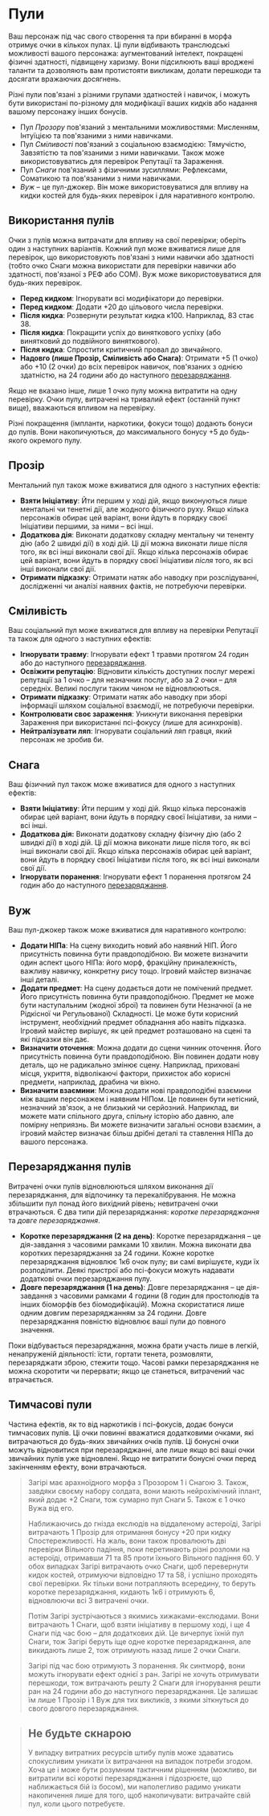 # Пули

Ваш персонаж під час свого створення та при вбиранні в морфа отримує очки в кількох пулах. Ці пули відбивають транслюдські можливості вашого персонажа: аугментований інтелект, покращені фізичні здатності, підвищену харизму. Вони підсилюють ваші вроджені таланти та дозволяють вам протистояти викликам, долати перешкоди та досягати вражаючих досягнень.

Різні пули пов'язані з різними групами здатностей і навичок, і можуть бути використані по-різному для модифікації ваших кидків або надання вашому персонажу інших бонусів.

- Пул _Прозору_ пов'язаний з ментальними можливостями: Мисленням, Інтуїцією та пов'язаними з ними навичками.
- Пул _Сміливості_ пов'язаний з соціальною взаємодією: Тямучістю, Завзятістю та пов'язаними з ними навичками. Також може використовуватись для перевірок Репутації та Зараження.
- Пул _Снаги_ пов'язаний з фізичними зусиллями: Рефлексами, Соматикою та пов'язаними з ними навичками.
- _Вуж_ – це пул-джокер. Він може використовуватися для впливу на кидки костей для будь-яких перевірок і для наративного контролю.

## Використання пулів

Очки з пулів можна витрачати для впливу на свої перевірки; оберіть один з наступних варіантів. Кожний пул може вживатися лише для перевірок, що використовують пов'язані з ними навички або здатності (тобто очко Снаги можна використати для перевірки навички або здатності, пов'язаної з РЕФ або СОМ). Вуж може використовуватися для будь-яких перевірок.

- **Перед кидком**: Ігнорувати всі модифікатори до перевірки.
- **Перед кидком**: Додати +20 до цільового числа перевірки.
- **Після кидка**: Розвернути результат кидка к100. Наприклад, 83 стає 38.
- **Після кидка**: Покращити успіх до виняткового успіху (або винятковий до подвійного виняткового).
- **Після кидка**: Спростити критичний провал до звичайного.
- **Надовго (лише Прозір, Сміливість або Снага)**: Отримати +5 (1 очко) або +10 (2 очки) до всіх перевірок навичок, пов'язаних з однією здатністю, на 24 години або до наступного [перезаряджання](#Перезаряджання-пулів).

Якщо не вказано інше, лише 1 очко пулу можна витратити на одну перевірку. Очки пулу, витрачені на тривалий ефект (останній пункт вище), вважаються впливом на перевірку.

Різні покращення (імпланти, наркотики, фокуси тощо) додають бонуси до пулів. Вони накопичуються, до максимального бонусу +5 до будь-якого окремого пулу.

## Прозір

Ментальний пул також може вживатися для одного з наступних ефектів:

- **Взяти Ініціативу**: Йти першим у ході дій, якщо виконуються лише ментальні чи тенетні дії, але жодного фізичного руху. Якщо кілька персонажів обирає цей варіант, вони йдуть в порядку своєї Ініціативи першими, за ними – всі інші.
- **Додаткова дія**: Виконати додаткову складну ментальну чи тененту дію (або 2 швидкі дії) в ході дій. Ці дії можна виконати лише після того, як всі інші виконали свої дії. Якщо кілька персонажів обирає цей варіант, вони йдуть в порядку своєї Ініціативи _після_ того, як всі інші виконали свої дії.
- **Отримати підказку**: Отримати натяк або наводку при розслідуванні, дослідженні чи аналізі наявних фактів, не потребуючи перевірки.

## Сміливість

Ваш соціальний пул може вживатися для впливу на перевірки Репутації та також для одного з наступних ефектів:

- **Ігнорувати травму**: Ігнорувати ефект 1 травми протягом 24 годин або до наступного [перезаряджання](#Перезаряджання-пулів).
- **Освіжити репутацію**: Відновити кількість доступних послуг мережі репутації за 1 очко – для незначних послуг, або за 2 очки – для середніх. Великі послуги таким чином не відновлюються.
- **Отримати підказку**: Отримати натяк або наводку при зборі інформації шляхом соціальної взаємодії, не потребуючи перевірки.
- **Контролювати своє зараження**: Уникнути виконання перевірки Зараження при використанні псі-фокусу (лише для асинхронів).
- **Нейтралізувати ляп**: Ігнорувати соціальний ляп гравця, який персонаж не зробив би.

## Снага

Ваш фізичний пул також може вживатися для одного з наступних ефектів:

- **Взяти Ініціативу**: Йти першим у ході дій. Якщо кілька персонажів обирає цей варіант, вони йдуть в порядку своєї Ініціативи, за ними – всі інші.
- **Додаткова дія:** Виконати додаткову складну фізичну дію (або 2 швидкі дії) в ході дій. Ці дії можна виконати лише після того, як всі інші виконали свої дії. Якщо кілька персонажів обирає цей варіант, вони йдуть в порядку своєї Ініціативи після того, як всі інші виконали свої дії.
- **Ігнорувати поранення**: Ігнорувати ефект 1 поранення протягом 24 годин або до наступного [перезаряджання](#Перезаряджання-пулів).

## Вуж

Ваш пул-джокер також може вживатися для наративного контролю:

- **Додати НІПа**: На сцену виходить новий або наявний НІП. Його присутність повинна бути правдоподібною. Ви можете визначити один аспект цього НІПа: його морф, фракційну приналежність, важливу навичку, конкретну рису тощо. Ігровий майстер визначає інші деталі.
- **Додати предмет**: На сцену додається доти не помічений предмет. Його присутність повинна бути правдоподібною. Предмет не може бути наступальним (жодної зброї) та повинен бути Незначної (а не Рідкісної чи Регульованої) Складності. Це може бути корисний інструмент, необхідний предмет обладнання або навіть підказка. Ігровий майстер вирішує, як цей предмет розташовано на сцені та які підказки він дає.
- **Визначити оточення**: Можна додати до сцени чинник оточення. Його присутність повинна бути правдоподібною. Він повинен додати нову деталь, що не радикально змінює сцену. Наприклад, приховані місця, укриття, відволікаючі фактори, прихисток або корисні предмети, наприклад, драбина чи вікно.
- **Визначити взаємини**: Можна додати нові правдоподібні взаємини між вашим персонажем і наявним НІПом. Це повинен бути нетісний, незначний зв'язок, а не близький чи серйозний. Наприклад, ви можете мати спільного друга, спільну історію або давню, але помірну неприязнь. Ви можете визначити загальні основи взаємин, а ігровий майстер визначає більш дрібні деталі та ставлення НІПа до вашого персонажа.

## Перезаряджання пулів

Витрачені очки пулів відновлюються шляхом виконання дії перезаряджання, для відпочинку та перекалібрування. Не можна збільшити пул понад його вихідний рівень; невитрачені очки втрачаються. Є два типи дій перезаряджання: _коротке перезаряджання_ та _довге перезаряджання_.

- **Коротке перезаряджання (2 на день)**: Коротке перезаряджання – це дія-завдання з часовими рамками 10 хвилин. Можна виконати два коротких перезаряджання за 24 години. Кожне коротке перезаряджання відновлює 1к6 очок пулу; ви самі вирішуєте, куди їх розподілити. Деякі пристрої або псі-фокуси можуть надавати додаткові очки перезаряджання пулу.
- **Довге перезаряджання (1 на день)**: Довге перезаряджання – це дія-завдання з часовими рамками 4 години (8 годин для простолюдів та інших біоморфів без біомодифікацій). Можна скористатися лише одним довгим перезаряджанням за 24 години. Довге перезаряджання повністю відновлює ваші пули до повного значення.

Поки відбувається перезаряджання, можна брати участь лише в легкій, ненапруженій діяльності: їсти, гортати тенета, розмовляти, перезаряджати зброю, стежити тощо. Часові рамки перезаряджання не можна скоротити чи перервати; якщо це станеться, витрачений час втрачається.

## Тимчасові пули

Частина ефектів, як то від наркотиків і псі-фокусів, додає бонуси тимчасових пулів. Ці очки повинні вважатися додатковими очками, які витрачаються до будь-яких звичайних очків пулів. Ці бонусні очки можуть відновитися при перезаряджанні, але лише якщо всі ваші очки звичайних пулів уже відновлені. Якщо не витратити бонусні очки перед закінченням ефекту, вони втрачаються.

<blockquote>

Загірі має арахноїдного морфа з Прозором 1 і Снагою 3. Також, завдяки своєму набору солдата, вони мають нейрохімічний іплант, який додає +2 Снаги, тож сумарно пул Снаги 5. Також є 1 очко Вужа від его.

Наближаючись до гнізда екслюдів на віддаленому астероїді, Загірі витрачають 1 Прозір для отримання бонусу +20 при кидку Спостережливості. На жаль, вони також провалюють дві перевірки Вільного падіння, поки перетинають різні розломи на астероїді, отримавши 71 та 85 проти їхнього Вільного падіння 60. У обох випадках Загірі витрачають очко Снаги, щоб перевернути кидок костей, отримуючи відповідно 17 та 58, і успішно проходять свої перевірки. Як тільки вони потрапляють всередину, то беруть коротке перезаряджання, кидають 1к6 і отримують 6, відновлюючи всі 3 витрачені очки.

Потім Загірі зустрічаються з якимись хижаками-екслюдами. Вони витрачають 1 Снаги, щоб взяти ініціативу в першому ході, і ще 4 Снаги під час бою – для додаткових дій. Це вичерпує їхній пул Снаги, тож Загірі беруть іще одне коротке перезаряджання, але викидають лише 2, тож отримують назад лише 2 очки Снаги.

Загірі під час бою отримують 3 поранення. Як синтморф, вони можуть ігнорувати ефект однієї з ран. Загірі не хочуть отримувати перешкоди, тож витрачають решту 2 Снаги для ігнорування решти ран на 24 години або до наступного перезаряджання. Це залишає їм лише 1 Прозір і 1 Вуж для тих викликів, з якими зіткнуться до свого довгого перезаряджання.

</blockquote>

<blockquote>

## Не будьте скнарою

У випадку витратних ресурсів штибу пулів може здаватись спокусливим уникати їх витрачання на випадок потреби згодом. Хоча це і може бути розумним тактичним рішенням (можливо, ви витратили всі короткі перезаряджання і підозрюєте, що наближається бій із босом), ми наполегливо радимо уникати накопичення лише для того, щоб накопичувати: витрачайте свій пул, коли цього потребуєте.

</blockquote>
